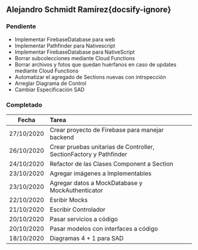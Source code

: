 ## Alejandro Schmidt Ramírez{docsify-ignore}

### Pendiente
* Implementar FirebaseDatabase para web
* Implementar Pathfinder para Nativescript
* Implementar FirebaseDatabase para NativeScript
* Borrar subcolecciones mediante Cloud Functions
* Borrar archivos y fotos que quedan huérfanos en caso de updates mediante Cloud Functions
* Automatizar el agregado de Sections nuevas con intrspección
* Arreglar Diagrama de Control
* Cambiar Especificación SAD

### Completado

| Fecha | Tarea |
| :---: | :--- |
| 27/10/2020 | Crear proyecto de Firebase para manejar backend |
| 26/10/2020 | Crear pruebas unitarias de Controller, SectionFactory y Pathfinder |
| 24/10/2020 | Refactor de las Clases Component a Section | 
| 23/10/2020 | Agregar imágenes a Implementables |
| 23/10/2020 | Agregar datos a MockDatabase y MockAuthenticator |
| 22/10/2020 | Esribir Mocks |
| 21/10/2020 | Escribir Controlador |
| 20/10/2020 | Pasar servicios a código |
| 20/10/2020 | Pasar modelos con interfaces a código |
| 18/10/2020 | Diagramas 4 + 1 para SAD |
